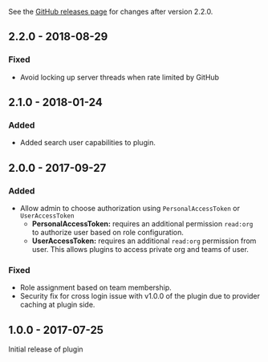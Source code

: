 See the [GitHub releases page](https://github.com/gocd-contrib/github-oauth-authorization-plugin/releases) for changes after version 2.2.0. 

## 2.2.0 - 2018-08-29

### Fixed

- Avoid locking up server threads when rate limited by GitHub


## 2.1.0 - 2018-01-24

### Added
   
- Added search user capabilities to plugin.


## 2.0.0 - 2017-09-27

### Added
   
- Allow admin to choose authorization using `PersonalAccessToken` or `UserAccessToken`
	- **PersonalAccessToken:** requires an additional permission `read:org` to authorize user based on role configuration.
	- **UserAccessToken:** requires an additional `read:org` permission from user. This allows plugins to access private org and teams of user.	

### Fixed

- Role assignment based on team membership.
- Security fix for cross login issue with v1.0.0 of the plugin due to provider caching at plugin side. 

## 1.0.0 - 2017-07-25

Initial release of plugin
